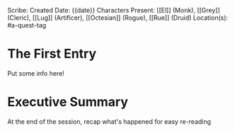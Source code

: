 Scribe:
Created Date: {{date}}
Characters Present: [[El]] (Monk), [[Grey]] (Cleric), [[Lug]] (Artificer), [[Octesian]] (Rogue), [[Rue]] (Druid)
Location(s):
#a-quest-tag
# The First Entry
Put some info here!
# Executive Summary
At the end of the session, recap what's happened for easy re-reading